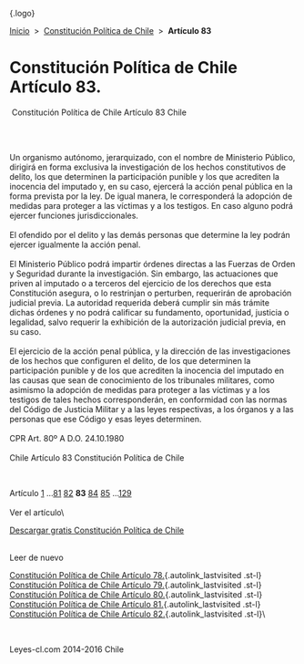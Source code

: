 <div class="wrapper">

[](/index.htm){.logo}
<div class="breadcrumbs">

[Inicio](/index.htm)  &gt;  [Constitución Política de
Chile](/constitucion_politica_de_chile.htm "Constitución Política de Chile")
 &gt;  **Artículo 83**

</div>

<div class="middle">

<div class="container">

Constitución Política de Chile\
Artículo 83.
===============================

<div id="goser">

</div>

﻿
Constitución Política de Chile Artículo 83 Chile

\
﻿
<div id="squareAds">

</div>

<div id="statya">

Un organismo autónomo, jerarquizado, con el nombre de Ministerio
Público, dirigirá en forma exclusiva la investigación de los hechos
constitutivos de delito, los que determinen la participación punible y
los que acrediten la inocencia del imputado y, en su caso, ejercerá la
acción penal pública en la forma prevista por la ley. De igual manera,
le corresponderá la adopción de medidas para proteger a las víctimas y a
los testigos. En caso alguno podrá ejercer funciones jurisdiccionales.\
\
El ofendido por el delito y las demás personas que determine la ley
podrán ejercer igualmente la acción penal.\
\
El Ministerio Público podrá impartir órdenes directas a las Fuerzas de
Orden y Seguridad durante la investigación. Sin embargo, las actuaciones
que priven al imputado o a terceros del ejercicio de los derechos que
esta Constitución asegura, o lo restrinjan o perturben, requerirán de
aprobación judicial previa. La autoridad requerida deberá cumplir sin
más trámite dichas órdenes y no podrá calificar su fundamento,
oportunidad, justicia o legalidad, salvo requerir la exhibición de la
autorización judicial previa, en su caso.\
\
El ejercicio de la acción penal pública, y la dirección de las
investigaciones de los hechos que configuren el delito, de los que
determinen la participación punible y de los que acrediten la inocencia
del imputado en las causas que sean de conocimiento de los tribunales
militares, como asimismo la adopción de medidas para proteger a las
víctimas y a los testigos de tales hechos corresponderán, en conformidad
con las normas del Código de Justicia Militar y a las leyes respectivas,
a los órganos y a las personas que ese Código y esas leyes determinen.\
\
CPR Art. 80º A D.O. 24.10.1980\
\
Chile Artículo 83 Constitución Política de Chile

</div>

﻿
<div id="ads1">

</div>

<div class="breadstat">

Artículo
[1](/constitucion_politica_de_chile/1.htm) ...[81](/constitucion_politica_de_chile/81.htm) [82](/constitucion_politica_de_chile/82.htm) **83** [84](/constitucion_politica_de_chile/84.htm) [85](/constitucion_politica_de_chile/85.htm) ...[129](/constitucion_politica_de_chile/129.htm) \
\
Ver el artículo\

</div>

[Descargar gratis Constitución Política de
Chile](/constitucion_politica_de_chile/download.htm "Descargar gratis Constitución Política de Chile")
﻿
<div style="clear: left">

</div>

\
Leer de nuevo

[Constitución Política de Chile Artículo
78.](/constitucion_politica_de_chile/78.htm){.autolink_lastvisited
.st-l} [Constitución Política de Chile Artículo
79.](/constitucion_politica_de_chile/79.htm){.autolink_lastvisited
.st-l} [Constitución Política de Chile Artículo
80.](/constitucion_politica_de_chile/80.htm){.autolink_lastvisited
.st-l} [Constitución Política de Chile Artículo
81.](/constitucion_politica_de_chile/81.htm){.autolink_lastvisited
.st-l} [Constitución Política de Chile Artículo
82.](/constitucion_politica_de_chile/82.htm){.autolink_lastvisited
.st-l}\

</div>

﻿
<div id="LeftAds">

</div>

</div>

Leyes-cl.com 2014-2016 Chile

</div>
